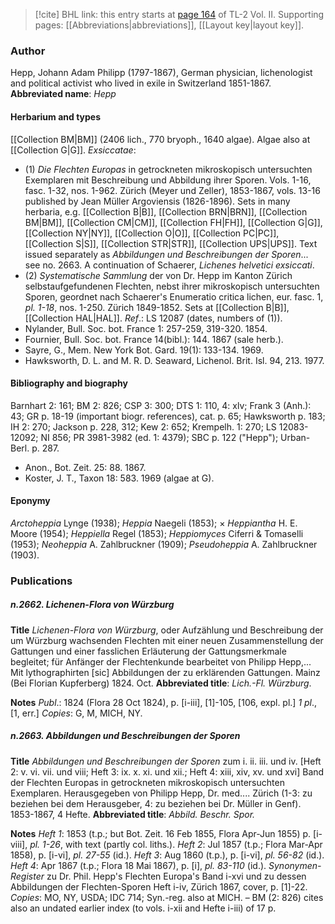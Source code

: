 > [!cite] BHL link: this entry starts at [page 164](https://www.biodiversitylibrary.org/page/33068406) of TL-2 Vol. II.
> Supporting pages: [[Abbreviations|abbreviations]], [[Layout key|layout key]].

### Author

Hepp, Johann Adam Philipp (1797-1867), German physician, lichenologist and political activist who lived in exile in Switzerland 1851-1867. 
**Abbreviated name**: *Hepp*

#### Herbarium and types

[[Collection BM|BM]] (2406 lich., 770 bryoph., 1640 algae). Algae also at [[Collection G|G]].
*Exsiccatae*:
- (1) *Die Flechten Europas* in getrockneten mikroskopisch untersuchten Exemplaren mit Beschreibung und Abbildung ihrer Sporen. Vols. 1-16, fasc. 1-32, nos. 1-962. Zürich (Meyer und Zeller), 1853-1867, vols. 13-16 published by Jean Müller Argoviensis (1826-1896). Sets in many herbaria, e.g. [[Collection B|B]], [[Collection BRN|BRN]], [[Collection BM|BM]], [[Collection CM|CM]], [[Collection FH|FH]], [[Collection G|G]], [[Collection NY|NY]], [[Collection O|O]], [[Collection PC|PC]], [[Collection S|S]], [[Collection STR|STR]], [[Collection UPS|UPS]]. Text issued separately as *Abbildungen und Beschreibungen der Sporen*... see no. 2663. A continuation of Schaerer, *Lichenes helvetici exsiccati*.
- (2) *Systematische Sammlung* der von Dr. Hepp im Kanton Zürich selbstaufgefundenen Flechten, nebst ihrer mikroskopisch untersuchten Sporen, geordnet nach Schaerer's Enumeratio critica lichen, eur. fasc. 1, *pl. 1-18*, nos. 1-250. Zürich 1849-1852. Sets at [[Collection B|B]], [[Collection HAL|HAL]].
*Ref*.: LS 12087 (dates, numbers of (1)).
- Nylander, Bull. Soc. bot. France 1: 257-259, 319-320. 1854.
- Fournier, Bull. Soc. bot. France 14(bibl.): 144. 1867 (sale herb.).
- Sayre, G., Mem. New York Bot. Gard. 19(1): 133-134. 1969.
- Hawksworth, D. L. and M. R. D. Seaward, Lichenol. Brit. Isl. 94, 213. 1977.

#### Bibliography and biography

Barnhart 2: 161; BM 2: 826; CSP 3: 300; DTS 1: 110, 4: xlv; Frank 3 (Anh.): 43; GR p. 18-19 (important biogr. references), cat. p. 65; Hawksworth p. 183; IH 2: 270; Jackson p. 228, 312; Kew 2: 652; Krempelh. 1: 270; LS 12083-12092; NI 856; PR 3981-3982 (ed. 1: 4379); SBC p. 122 ("Hepp"); Urban-Berl. p. 287.
- Anon., Bot. Zeit. 25: 88. 1867.
- Koster, J. T., Taxon 18: 583. 1969 (algae at G).

#### Eponymy

*Arctoheppia* Lynge (1938); *Heppia* Naegeli (1853); × *Heppiantha* H. E. Moore (1954); *Heppiella* Regel (1853); *Heppiomyces* Ciferri & Tomaselli (1953); *Neoheppia* A. Zahlbruckner (1909); *Pseudoheppia* A. Zahlbruckner (1903).

### Publications

##### n.2662. Lichenen-Flora von Würzburg

**Title**
*Lichenen-Flora von Würzburg*, oder Aufzählung und Beschreibung der um Würzburg wachsenden Flechten mit einer neuen Zusammenstellung der Gattungen und einer fasslichen Erläuterung der Gattungsmerkmale begleitet; für Anfänger der Flechtenkunde bearbeitet von Philipp Hepp,... Mit lythographirten \[sic\] Abbildungen der zu erklärenden Gattungen. Mainz (Bei Florian Kupferberg) 1824. Oct.
**Abbreviated title**: *Lich.-Fl. Würzburg*.

**Notes**
*Publ*.: 1824 (Flora 28 Oct 1824), p. \[i-iii\], \[1\]-105, \[106, expl. pl.\] *1 pl*., \[1, err.\] *Copies*: G, M, MICH, NY.

##### n.2663. Abbildungen und Beschreibungen der Sporen

**Title**
*Abbildungen und Beschreibungen der Sporen* zum i. ii. iii. und iv. \[Heft 2: v. vi. vii. und viii; Heft 3: ix. x. xi. und xii.; Heft 4: xiii, xiv, xv. und xvi\] Band der Flechten Europas in getrockneten mikroskopisch untersuchten Exemplaren. Herausgegeben von Philipp Hepp, Dr. med.... Zürich (1-3: zu beziehen bei dem Herausgeber, 4: zu beziehen bei Dr. Müller in Genf). 1853-1867, 4 Hefte.
**Abbreviated title**: *Abbild. Beschr. Spor.*

**Notes**
*Heft 1*: 1853 (t.p.; but Bot. Zeit. 16 Feb 1855, Flora Apr-Jun 1855) p. \[i-viii\], *pl. 1-26*, with text (partly col. liths.).
*Heft 2*: Jul 1857 (t.p.; Flora Mar-Apr 1858), p. \[i-vi\], *pl. 27-55* (id.).
*Heft 3*: Aug 1860 (t.p.), p. \[i-vi\], *pl. 56-82* (id.).
*Heft 4*: Apr 1867 (t.p.; Flora 18 Mai 1867), p. \[i\], *pl. 83-110* (id.).
*Synonymen-Register* zu Dr. Phil. Hepp's Flechten Europa's Band i-xvi und zu dessen Abbildungen der Flechten-Sporen Heft i-iv, Zürich 1867, cover, p. \[1\]-22.
*Copies*: MO, NY, USDA; IDC 714; Syn.-reg. also at MICH. – BM (2: 826) cites also an undated earlier index (to vols. i-xii and Hefte i-iii) of 17 p.

